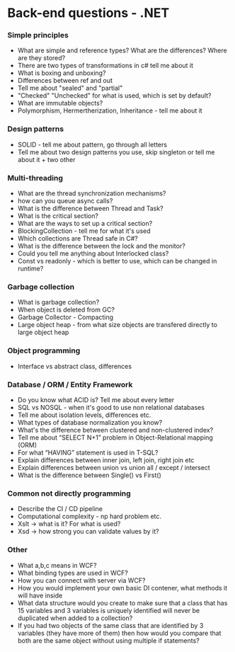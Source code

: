 # Back-end questions - .NET

### Simple principles

* What are simple and reference types? What are the differences? Where are they stored?
* There are two types of transformations in c# tell me about it
* What is boxing and unboxing?
* Differences between ref and out
* Tell me about "sealed" and "partial"
* "Checked" "Unchecked" for what is used, which is set by default?
* What are immutable objects?
* Polymorphism, Hermertherization, Inheritance - tell me about it

### Design patterns

* SOLID - tell me about pattern, go through all letters
* Tell me about two design patterns you use, skip singleton or tell me about it + two other

### Multi-threading

* What are the thread synchronization mechanisms?
* how can you queue async calls?
* What is the difference between Thread and Task?
* What is the critical section?
* What are the ways to set up a critical section?
* BlockingCollection - tell me for what it's used
* Which collections are Thread safe in C#?
* What is the difference between the lock and the monitor?
* Could you tell me anything about Interlocked class?
* Const vs readonly - which is better to use, which can be changed in runtime?

### Garbage collection

* What is garbage collection?
* When object is deleted from GC?
* Garbage Collector - Compacting
* Large object heap - from what size objects are transfered directly to large object heap

### Object programming

* Interface vs abstract class, differences

### Database / ORM / Entity Framework

* Do you know what ACID is? Tell me about every letter
* SQL vs NOSQL - when it's good to use non relational databases
* Tell me about isolation levels, differences etc.
* What types of database normalization you know?
* What's the difference between clustered and non-clustered index?
* Tell me about “SELECT N+1” problem in Object-Relational mapping (ORM)
* For what “HAVING” statement is used in T-SQL?
* Explain differences between inner join, left join, right join etc
* Explain differences between union vs union all / except / intersect
* What is the difference between Single() vs First()

### Common not directly programming

* Describe the CI / CD pipeline
* Computational complexity - np hard problem etc.
* Xslt → what is it? For what is used?
* Xsd → how strong you can validate values by it?

### Other

* What a,b,c means in WCF?
* What binding types are used in WCF?
* How you can connect with server via WCF?
* How you would implement your own basic DI contener, what methods it will have inside
* What data structure would you create to make sure that a class that has 15 variables and 3 variables is uniquely identified will never be duplicated when added to a collection?
* If you had two objects of the same class that are identified by 3 variables (they have more of them) then how would you compare that both are the same object without using multiple if statements?


